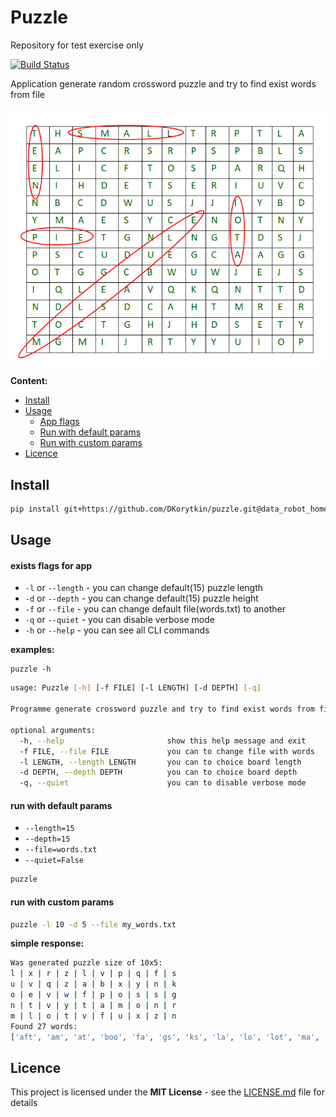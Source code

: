 # Puzzle
Repository for test exercise only

[![Build Status](https://travis-ci.com/DKorytkin/puzzle.svg?branch=data_robot_homework)](https://travis-ci.com/DKorytkin/puzzle)

Application generate random crossword puzzle and try to find exist words from file

![file](./example.png)

**Content:**
 - [Install](#install)
 - [Usage](#usage)
   - [App flags](#exists-flags-for-app)
   - [Run with default params](#run-with-default-params)
   - [Run with custom params](#run-with-custom-params)
 - [Licence](#licence)

## Install
```bash
pip install git+https://github.com/DKorytkin/puzzle.git@data_robot_homework
```

## Usage
#### exists flags for app
  - `-l` or `--length` - you can change default(15) puzzle length
  - `-d` or `--depth` - you can change default(15) puzzle height
  - `-f` or `--file` - you can change default file(words.txt) to another
  - `-q` or `--quiet` - you can disable verbose mode
  - `-h` or `--help` - you can see all CLI commands

**examples:**
```bush
puzzle -h
```
```bash
usage: Puzzle [-h] [-f FILE] [-l LENGTH] [-d DEPTH] [-q]

Programme generate crossword puzzle and try to find exist words from file

optional arguments:
  -h, --help                       show this help message and exit
  -f FILE, --file FILE             you can to change file with words
  -l LENGTH, --length LENGTH       you can to choice board length
  -d DEPTH, --depth DEPTH          you can to choice board depth
  -q, --quiet                      you can to disable verbose mode

```

#### run with default params 

- `--length=15`
- `--depth=15`
- `--file=words.txt`
- `--quiet=False`

```bash
puzzle
```
#### run with custom params
```bash
puzzle -l 10 -d 5 --file my_words.txt
```
**simple response:**
```bash
Was generated puzzle size of 10x5:
l | x | r | z | l | v | p | q | f | s
u | v | q | z | a | b | x | y | n | k
o | e | v | w | f | p | o | s | s | g
n | t | v | y | t | a | m | o | n | r
m | l | o | t | v | f | u | x | z | n
Found 27 words:
['aft', 'am', 'at', 'boo', 'fa', 'gs', 'ks', 'la', 'lo', 'lot', 'ma', 'mat', 'mu', 'no', 'on', 'ox', 'pa', 'rs', 'so', 'sop', 'sox', 'tam', 'to', 'um', 'vet', 'zap', 'zoo']
```
## Licence
This project is licensed under the **MIT License** - see the [LICENSE.md](./LICENSE.md) file for details
